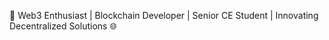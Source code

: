 🚀 Web3 Enthusiast | Blockchain Developer | Senior CE Student | Innovating Decentralized Solutions 🌐


<!---
YassineElBachiri/YassineElBachiri is a ✨ special ✨ repository because its `README.md` (this file) appears on your GitHub profile.
You can click the Preview link to take a look at your changes.
--->
